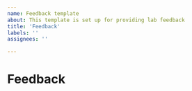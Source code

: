 ```yaml
---
name: Feedback template
about: This template is set up for providing lab feedback
title: 'Feedback'
labels: ''
assignees: ''

---
```


# Feedback